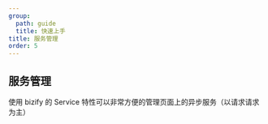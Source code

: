 ```yaml
---
group:
  path: guide
  title: 快速上手
title: 服务管理
order: 5
---
```


## 服务管理

使用 bizify 的 Service 特性可以非常方便的管理页面上的异步服务（以请求请求为主）

<code src="./demo1/index.tsx" />

